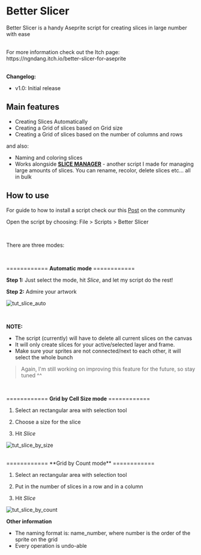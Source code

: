 # Better Slicer

Better Slicer is a handy Aseprite script for creating slices in large number with ease

<br />
For more information check out the Itch page: https://ngndang.itch.io/better-slicer-for-aseprite

<br />
<br />

**Changelog:**

+ v1.0: Initial release


## Main features ##
+ Creating Slices Automatically 
+ Creating a Grid of slices based on Grid size
+ Creating a Grid of slices based on the number of columns and rows
 
 and also:
+ Naming and coloring slices 
+ Works alongside [**SLICE MANAGER**](https://github.com/ngndang/Slice-Manager) - another script I made for managing large amounts of slices. You can rename, recolor, delete slices etc... all in bulk

## How to use ##

For guide to how to install a script check our this [Post](https://community.aseprite.org/t/aseprite-scripts-collection/3599) on the community

Open the script by choosing: File > Scripts > Better Slicer

<br />

There are three modes:

<br />

============ **Automatic mode** ============ 

**Step 1:** Just select the mode, hit *Slice*, and let my script do the rest!

**Step 2:** Admire your artwork

![tut_slice_auto](https://user-images.githubusercontent.com/78392599/139862305-4f9eeb4b-9e9a-4432-ad48-4aaf705672b6.gif)

<br />

**NOTE:**
+ The script (currently) will have to delete all current slices on the canvas
+ It will only create slices for your active/selected layer and frame.
+ Make sure your sprites are not connected/next to each other, it will select the whole bunch 

>Again, I'm still working on improving this feature for the future, so stay tuned ^^

<br />

============ **Grid by Cell Size mode** ============

1. Select an rectangular area with selection tool

2. Choose a size for the slice

3. Hit *Slice*

![tut_slice_by_size](https://user-images.githubusercontent.com/78392599/139844600-0303818f-37f4-4d53-9226-2a3547e3fb20.gif)

<br />
============ **Grid by Count mode** ============

1. Select an rectangular area with selection tool

2. Put in the number of slices in a row and in a column

3. Hit *Slice*

![tut_slice_by_count](https://user-images.githubusercontent.com/78392599/139844969-f1b197d5-7851-4349-9186-1373a5d99c99.gif)

**Other information**
+ The naming format is: name_number, where number is the order of the sprite on the grid
+ Every operation is undo-able

